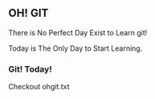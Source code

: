 ## OH! GIT

There is No Perfect Day Exist to Learn git!

Today is The Only Day to Start Learning.

### Git! Today!

Checkout ohgit.txt
